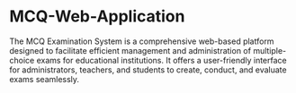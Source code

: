 # MCQ-Web-Application
The MCQ Examination System is a comprehensive web-based platform designed to facilitate efficient management and administration of multiple-choice exams for educational institutions. It offers a user-friendly interface for administrators, teachers, and students to create, conduct, and evaluate exams seamlessly.
